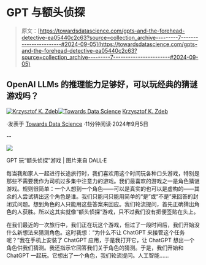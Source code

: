 # GPT 与额头侦探

> 原文：[https://towardsdatascience.com/gpts-and-the-forehead-detective-ea05440c2c63?source=collection_archive---------7-----------------------#2024-09-05](https://towardsdatascience.com/gpts-and-the-forehead-detective-ea05440c2c63?source=collection_archive---------7-----------------------#2024-09-05)

## OpenAI LLMs 的推理能力足够好，可以玩经典的猜谜游戏吗？

[](https://medium.com/@krzysztof.kornel?source=post_page---byline--ea05440c2c63--------------------------------)[![Krzysztof K. Zdeb](../Images/4531b37707bf6a01ef635e4b9ecfc03f.png)](https://medium.com/@krzysztof.kornel?source=post_page---byline--ea05440c2c63--------------------------------)[](https://towardsdatascience.com/?source=post_page---byline--ea05440c2c63--------------------------------)[![Towards Data Science](../Images/a6ff2676ffcc0c7aad8aaf1d79379785.png)](https://towardsdatascience.com/?source=post_page---byline--ea05440c2c63--------------------------------) [Krzysztof K. Zdeb](https://medium.com/@krzysztof.kornel?source=post_page---byline--ea05440c2c63--------------------------------)

·发表于 [Towards Data Science](https://towardsdatascience.com/?source=post_page---byline--ea05440c2c63--------------------------------) ·11分钟阅读·2024年9月5日

--

![](../Images/336d8233221306b9c75d08de4698da39.png)

GPT 玩“额头侦探”游戏 | 图片来自 DALL·E

每当我和家人一起进行长途旅行时，我们喜欢用这个时间玩各种口头游戏，特别是那些不需要我作为司机过多集中注意力的游戏。我们最喜欢的游戏之一是角色猜谜游戏。规则很简单：一个人想到一个角色——可以是真实的也可以是虚构的——其余的人尝试猜出这个角色是谁。我们只能问只能用简单的“是”或“不是”来回答的封闭式问题。想到角色的人只能用这些答案来回应。我们轮流提问，首先正确猜出角色的人获胜。所以这其实就像“额头侦探”游戏，只不过我们没有把便签贴在头上。

在我们最近的一次旅行中，我们正在玩这个游戏，但过了一段时间后，我们开始没什么新想法来猜测角色。这时我想：“为什么不让 ChatGPT 来接管这个任务呢？”我在手机上安装了 ChatGPT 应用，于是我打开它，让 ChatGPT 想出一个角色供我们猜测。我还指示它回答我们关于角色的猜测。于是，我们开始和 ChatGPT 一起玩。它想出了一个角色，我们轮流提问。人工智能……
